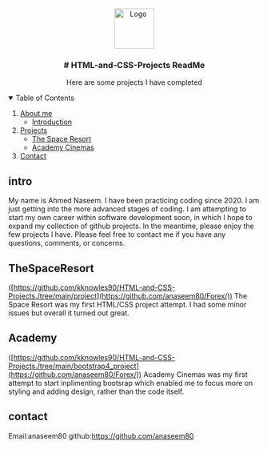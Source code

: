 
<br />
<p align="center">
  <a href="https://github.com/othneildrew/Best-README-Template">
    <img src="https://avatars.githubusercontent.com/u/111666236?v=4" alt="Logo" width="80" height="80">
  </a>

  <h3 align="center"># HTML-and-CSS-Projects ReadMe</h3>
  
  <p align="center">
    Here are some projects I have completed
  
 <details open="open">
  <summary>Table of Contents</summary>
  <ol>
    <li>
      <a href="#About me">About me</a>
      <ul>
        <li><a href="#intro">Introduction</a></li>
      </ul>
    </li>
    <li>
      <a href="#Projects">Projects</a>
      <ul>
        <li><a href="#TheSpaceResort">The Space Resort</a></li>
        <li><a href="#Academy">Academy Cinemas</a></li>
      </ul>
      <li><a href="#contact">Contact</a></li>
  </ol>
</details>
  
 ## intro 
  
  My name is Ahmed Naseem. I have been practicing coding since 2020. I am just getting into the more advanced stages of coding.
  I am attempting to start my own career within software development soon, in which I hope to expand my collection of github projects. In the meantime, please enjoy the few projects I have. Please feel free to contact me if you have any questions, comments, or concerns.
  
  ## TheSpaceResort
  ([https://github.com/kknowles90/HTML-and-CSS-Projects./tree/main/project](https://github.com/anaseem80/Forex/))
  The Space Resort was my first HTML/CSS project attempt. I had some minor issues but overall it turned out great. 
  
  ## Academy
  ([https://github.com/kknowles90/HTML-and-CSS-Projects./tree/main/bootstrap4_project](https://github.com/anaseem80/Forex/))
  Academy Cinemas was my first attempt to start inplimenting bootsrap which enabled me to focus more on styling and adding design, rather than the code itself.
  
 ## contact
  
  Email:anaseem80
  github:https://github.com/anaseem80
